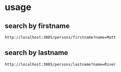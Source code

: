 # usage

## search by firstname
```
http://localhost:3005/persons/firstname?name=Matt
```

## search by lastname
```
http://localhost:3005/persons/lastname?name=River
```